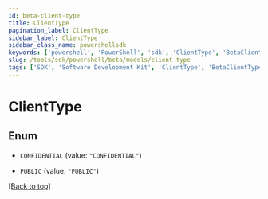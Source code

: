 ```yaml
---
id: beta-client-type
title: ClientType
pagination_label: ClientType
sidebar_label: ClientType
sidebar_class_name: powershellsdk
keywords: ['powershell', 'PowerShell', 'sdk', 'ClientType', 'BetaClientType'] 
slug: /tools/sdk/powershell/beta/models/client-type
tags: ['SDK', 'Software Development Kit', 'ClientType', 'BetaClientType']
---
```



# ClientType

## Enum


* `CONFIDENTIAL` (value: `"CONFIDENTIAL"`)

* `PUBLIC` (value: `"PUBLIC"`)


[[Back to top]](#) 

